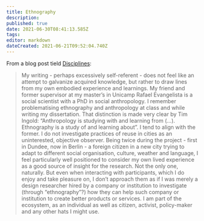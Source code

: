 ```yaml
---
title: Ethnography
description: 
published: true
date: 2021-06-30T08:41:13.585Z
tags: 
editor: markdown
dateCreated: 2021-06-21T09:52:04.740Z
---
```


From a blog post tield [Disciplines](https://is.efeefe.me/opendott/disciplines):

> My writing - perhaps excessively self-referent - does not feel like an attempt to galvanize acquired knowledge, but rather to draw lines from my own embodied experience and learnings. My friend and former supervisor at my master’s in Unicamp Rafael Evangelista is a social scientist with a PhD in social anthropology. I remember problematising ethnography and anthropology at class and while writing my dissertation. That distinction is made very clear by Tim Ingold: “Anthropology is studying with and learning from (...). Ethnography is a study of and learning about”. I tend to align with the former. I do not investigate practices of reuse in cities as an uninterested, objective observer. Being twice during the project - first in Dundee, now in Berlin - a foreign citizen in a new city trying to adapt to different social organisation, culture, weather and language, I feel particularly well positioned to consider my own lived experience as a good source of insight for the research. Not the only one, naturally. But even when interacting with participants, which I do enjoy and take pleasure on, I don’t approach them as if I was merely a design researcher hired by a company or institution to investigate (through “ethnography”?) how they can help such company or institution to create better products or services. I am part of the ecosystem, as an individual as well as citizen, activist, policy-maker and any other hats I might use.


